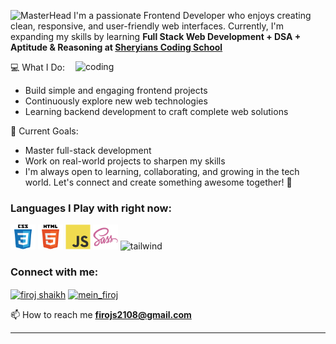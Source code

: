 ![MasterHead](https://github.com/user-attachments/assets/293249b5-7c44-46e3-bca3-ae1d2ef119b3)
I'm a passionate Frontend Developer who enjoys creating clean, responsive, and user-friendly web interfaces. Currently, I'm expanding my skills by learning **Full Stack Web Development + DSA + Aptitude & Reasoning at [Sheryians Coding School](https://sheryians.com/)**

<img src="https://github.com/user-attachments/assets/531fcdeb-420c-40ea-8e0f-c162ffd99637" align="right" alt="coding" width="400"/>

💻 What I Do:
- Build simple and engaging frontend projects
- Continuously explore new web technologies
- Learning backend development to craft complete web solutions


🚀 Current Goals:
- Master full-stack development
- Work on real-world projects to sharpen my skills
- I'm always open to learning, collaborating, and growing in the tech world. Let's connect and create something awesome together! 🌟

<h3 align="left">Languages I Play with right now:</h3>
<p align="left"><img src="https://raw.githubusercontent.com/devicons/devicon/master/icons/css3/css3-original-wordmark.svg" alt="css3" width="40" height="40"/> <img src="https://raw.githubusercontent.com/devicons/devicon/master/icons/html5/html5-original-wordmark.svg" alt="html5" width="40" height="40"/> <img src="https://raw.githubusercontent.com/devicons/devicon/master/icons/javascript/javascript-original.svg" alt="javascript" width="40" height="40"/> <img src="https://raw.githubusercontent.com/devicons/devicon/master/icons/sass/sass-original.svg" alt="sass" width="40" height="40"/> <img src="https://www.vectorlogo.zone/logos/tailwindcss/tailwindcss-icon.svg" alt="tailwind" width="40" height="40"/> </p>


<h3 align="left">Connect with me:</h3>
<p align="left">
<a href="https://linkedin.com/in/firoj shaikh" target="blank"><img align="center" src="https://raw.githubusercontent.com/rahuldkjain/github-profile-readme-generator/master/src/images/icons/Social/linked-in-alt.svg" alt="firoj shaikh" height="20" width="25" /></a>
<a href="https://instagram.com/mein_firoj" target="blank"><img align="center" src="https://raw.githubusercontent.com/rahuldkjain/github-profile-readme-generator/master/src/images/icons/Social/instagram.svg" alt="mein_firoj" height="20" width="25" /></a>
</p>

📫 How to reach me **firojs2108@gmail.com**

<hr>
